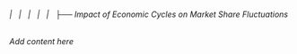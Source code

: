 ###### |   |   |   |   |   ├── Impact of Economic Cycles on Market Share Fluctuations

*Add content here*